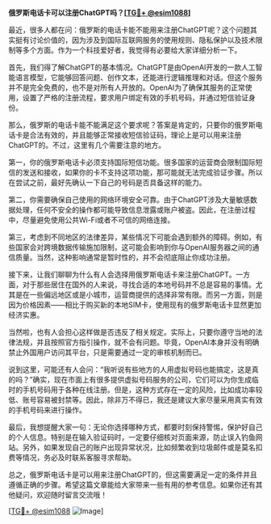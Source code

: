 **俄罗斯电话卡可以注册ChatGPT吗？[[TG💪+ @esim1088](https://t.me/s/esim1088)]**

最近，很多人都在问：俄罗斯的电话卡能不能用来注册ChatGPT呢？这个问题其实挺有讨论价值的，因为涉及到国际互联网服务的使用规则、隐私保护以及技术限制等多个方面。作为一个科技爱好者，我觉得有必要给大家详细分析一下。

首先，我们得了解ChatGPT的基本情况。ChatGPT是由OpenAI开发的一款人工智能语言模型，它能够回答问题、创作文本，还能进行逻辑推理和对话。但这个服务并不是完全免费的，也不是对所有人开放的。OpenAI为了确保其服务的正常使用，设置了严格的注册流程，要求用户绑定有效的手机号码，并通过短信验证身份。

那么，俄罗斯的电话卡能不能满足这个要求呢？答案是肯定的，只要你的俄罗斯电话卡是合法有效的，并且能够正常接收短信验证码，理论上是可以用来注册ChatGPT的。不过，这里有几个需要注意的地方。

第一，你的俄罗斯电话卡必须支持国际短信功能。很多国家的运营商会限制国际短信的发送和接收，如果你的卡不支持这项功能，那可能就无法完成验证步骤。所以在尝试之前，最好先确认一下自己的号码是否具备这样的能力。

第二，你需要确保自己使用的网络环境安全可靠。由于ChatGPT涉及大量敏感数据处理，任何不安全的操作都可能导致信息泄露或账户被盗。因此，在注册过程中，尽量避免使用公共Wi-Fi或者不可信的网络连接。

第三，考虑到不同地区的法律差异，某些情况下可能会遇到额外的障碍。例如，有些国家会对跨境数据传输施加限制，这可能会影响到你与OpenAI服务器之间的通信质量。当然，这种影响通常是暂时性的，并不会彻底阻止你成功注册。

接下来，让我们聊聊为什么有人会选择用俄罗斯电话卡来注册ChatGPT。一方面，对于那些居住在国外的人来说，寻找合适的本地号码并不总是容易的事情。尤其是在一些偏远地区或是小城市，运营商提供的选择非常有限。而另一方面，则是因为价格因素——相比于购买新的本地SIM卡，使用现有的俄罗斯电话卡显然更加经济实惠。

当然啦，也有人会担心这样做是否违反了相关规定。实际上，只要你遵守当地的法律法规，并且按照官方指引操作，就不会有问题。毕竟，OpenAI本身并没有明确禁止外国用户访问其平台，只是需要通过一定的审核机制而已。

说到这里，可能还有人会问：“我听说有些地方的人用虚拟号码也能搞定，这是真的吗？”确实，现在市面上有很多提供虚拟号码服务的公司，它们可以为你生成临时的手机号码用于各种在线注册。但是，这种方式存在一定的风险，比如成功率较低、账号容易被封禁等。因此，除非万不得已，我还是建议大家尽量采用真实有效的手机号码来进行操作。

最后，我想提醒大家一句：无论你选择哪种方式，都要时刻保持警惕，保护好自己的个人信息。特别是在输入验证码时，一定要仔细核对页面来源，防止误入钓鱼网站。另外，如果发现自己的账户出现异常状况，比如频繁收到垃圾邮件或是莫名扣费等情况，务必及时联系客服寻求帮助。

总之，俄罗斯电话卡是可以用来注册ChatGPT的，但这需要满足一定的条件并且遵循正确的步骤。希望这篇文章能给大家带来一些有用的参考信息。如果你还有其他疑问，欢迎随时留言交流哦！

[[TG💪+ @esim1088](https://t.me/s/esim1088) ![Image](https://i.postimg.cc/4NQfJmqS/Snipaste-2025-05-13-00-14-12.png)]